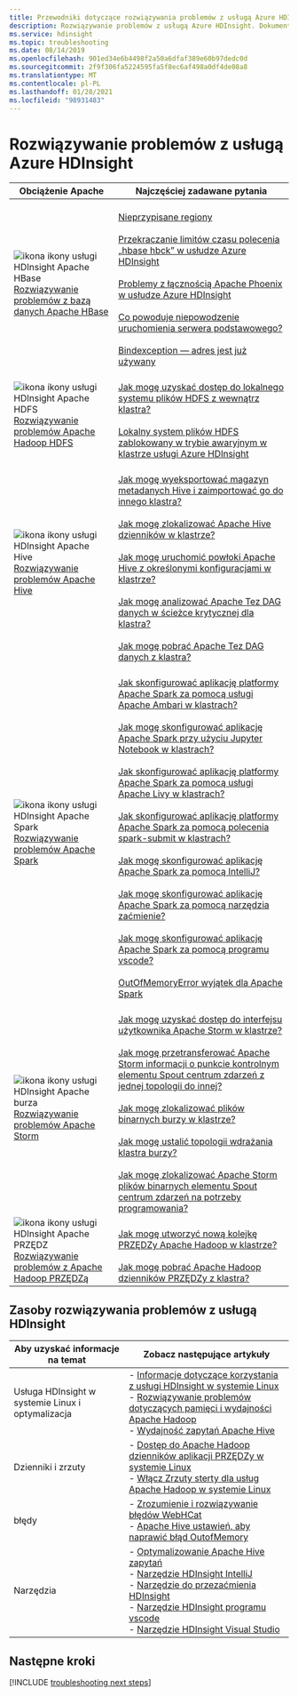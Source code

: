 ```yaml
---
title: Przewodniki dotyczące rozwiązywania problemów z usługą Azure HDInsight
description: Rozwiązywanie problemów z usługą Azure HDInsight. Dokumentacja krok po kroku pokazuje, jak za pomocą usługi HDInsight rozwiązywać typowe problemy z Apache Hive, Apache Spark, PRZĘDZą Apache, Apache HBase, HDFS i Apache Storm.
ms.service: hdinsight
ms.topic: troubleshooting
ms.date: 08/14/2019
ms.openlocfilehash: 901ed34e6b4498f2a50a6dfaf389e60b97dedc0d
ms.sourcegitcommit: 2f9f306fa5224595fa5f8ec6af498a0df4de08a8
ms.translationtype: MT
ms.contentlocale: pl-PL
ms.lasthandoff: 01/28/2021
ms.locfileid: "98931483"
---
```

# <a name="troubleshoot-azure-hdinsight"></a>Rozwiązywanie problemów z usługą Azure HDInsight

| Obciążenie Apache | Najczęściej zadawane pytania |
|---|---|
|![ikona ikony usługi HDInsight Apache HBase](./media/hdinsight-troubleshoot-guide/hdinsight-apache-hbase.png)<br>[Rozwiązywanie problemów z bazą danych Apache HBase]()|<br>[Nieprzypisane regiony](hbase/hbase-troubleshoot-unassigned-regions.md#scenario-unassigned-regions)<br><br>[Przekraczanie limitów czasu polecenia „hbase hbck” w usłudze Azure HDInsight](hbase/hbase-troubleshoot-timeouts-hbase-hbck.md)<br><br>[Problemy z łącznością Apache Phoenix w usłudze Azure HDInsight](hbase/hbase-troubleshoot-phoenix-connectivity.md)<br><br>[Co powoduje niepowodzenie uruchomienia serwera podstawowego?](hbase/hbase-troubleshoot-start-fails.md)<br><br>[Bindexception — adres jest już używany](hbase/hbase-troubleshoot-bindexception-address-use.md)|
|![ikona ikony usługi HDInsight Apache HDFS](./media/hdinsight-troubleshoot-guide/hdinsight-apache-hdfs.png)<br>[Rozwiązywanie problemów Apache Hadoop HDFS](hdinsight-troubleshoot-hdfs.md)|<br>[Jak mogę uzyskać dostęp do lokalnego systemu plików HDFS z wewnątrz klastra?](hdinsight-troubleshoot-hdfs.md#how-do-i-access-local-hdfs-from-inside-a-cluster)<br><br>[Lokalny system plików HDFS zablokowany w trybie awaryjnym w klastrze usługi Azure HDInsight](hadoop/hdinsight-hdfs-troubleshoot-safe-mode.md)|
|![ikona ikony usługi HDInsight Apache Hive](./media/hdinsight-troubleshoot-guide/hdinsight-apache-hive.png)<br>[Rozwiązywanie problemów Apache Hive](hdinsight-troubleshoot-hive.md)|<br>[Jak mogę wyeksportować magazyn metadanych Hive i zaimportować go do innego klastra?](hdinsight-troubleshoot-hive.md#how-do-i-export-a-hive-metastore-and-import-it-on-another-cluster)<br><br>[Jak mogę zlokalizować Apache Hive dzienników w klastrze?](hdinsight-troubleshoot-hive.md#how-do-i-locate-hive-logs-on-a-cluster)<br><br>[Jak mogę uruchomić powłoki Apache Hive z określonymi konfiguracjami w klastrze?](hdinsight-troubleshoot-hive.md#how-do-i-launch-the-hive-shell-with-specific-configurations-on-a-cluster)<br><br>[Jak mogę analizować Apache Tez DAG danych w ścieżce krytycznej dla klastra?](hdinsight-troubleshoot-hive.md#how-do-i-analyze-tez-dag-data-on-a-cluster-critical-path)<br><br>[Jak mogę pobrać Apache Tez DAG danych z klastra?](hdinsight-troubleshoot-hive.md#how-do-i-download-tez-dag-data-from-a-cluster)|
|![ikona ikony usługi HDInsight Apache Spark](./media/hdinsight-troubleshoot-guide/hdinsight-apache-spark.png)<br>[Rozwiązywanie problemów Apache Spark](./spark/apache-troubleshoot-spark.md)|<br>[Jak skonfigurować aplikację platformy Apache Spark za pomocą usługi Apache Ambari w klastrach?](spark/apache-troubleshoot-spark.md#how-do-i-configure-an-apache-spark-application-by-using-apache-ambari-on-clusters)<br><br>[Jak mogę skonfigurować aplikację Apache Spark przy użyciu Jupyter Notebook w klastrach?](spark/apache-troubleshoot-spark.md#how-do-i-configure-an-apache-spark-application-by-using-a-jupyter-notebook-on-clusters)<br><br>[Jak skonfigurować aplikację platformy Apache Spark za pomocą usługi Apache Livy w klastrach?](spark/apache-troubleshoot-spark.md#how-do-i-configure-an-apache-spark-application-by-using-apache-livy-on-clusters)<br><br>[Jak skonfigurować aplikację platformy Apache Spark za pomocą polecenia spark-submit w klastrach?](spark/apache-troubleshoot-spark.md#how-do-i-configure-an-apache-spark-application-by-using-spark-submit-on-clusters)<br><br>[Jak mogę skonfigurować aplikację Apache Spark za pomocą IntelliJ?](spark/apache-spark-intellij-tool-plugin.md)<br><br>[Jak mogę skonfigurować aplikację Apache Spark za pomocą narzędzia zaćmienie?](spark/apache-spark-eclipse-tool-plugin.md)<br><br>[Jak mogę skonfigurować aplikację Apache Spark za pomocą programu vscode?](hdinsight-for-vscode.md)<br><br>[OutOfMemoryError wyjątek dla Apache Spark](spark/apache-spark-troubleshoot-outofmemory.md#scenario-outofmemoryerror-exception-for-apache-spark)|
|![ikona ikony usługi HDInsight Apache burza](./media/hdinsight-troubleshoot-guide/hdinsight-apache-storm.png)<br>[Rozwiązywanie problemów Apache Storm](./storm/apache-troubleshoot-storm.md)|<br>[Jak mogę uzyskać dostęp do interfejsu użytkownika Apache Storm w klastrze?](storm/apache-troubleshoot-storm.md#how-do-i-access-the-storm-ui-on-a-cluster)<br><br>[Jak mogę przetransferować Apache Storm informacji o punkcie kontrolnym elementu Spout centrum zdarzeń z jednej topologii do innej?](storm/apache-troubleshoot-storm.md#how-do-i-transfer-storm-event-hub-spout-checkpoint-information-from-one-topology-to-another)<br><br>[Jak mogę zlokalizować plików binarnych burzy w klastrze?](storm/apache-troubleshoot-storm.md#how-do-i-locate-storm-binaries-on-a-cluster)<br><br>[Jak mogę ustalić topologii wdrażania klastra burzy?](storm/apache-troubleshoot-storm.md#how-do-i-determine-the-deployment-topology-of-a-storm-cluster)<br><br>[Jak mogę zlokalizować Apache Storm plików binarnych elementu Spout centrum zdarzeń na potrzeby programowania?](storm/apache-troubleshoot-storm.md#how-do-i-locate-storm-event-hub-spout-binaries-for-development)|
|![ikona ikony usługi HDInsight Apache PRZĘDZ](./media/hdinsight-troubleshoot-guide/hdinsight-apache-yarn.png)<br>[Rozwiązywanie problemów z Apache Hadoop PRZĘDZą](hdinsight-troubleshoot-YARN.md)|<br>[Jak mogę utworzyć nową kolejkę PRZĘDZy Apache Hadoop w klastrze?](hdinsight-troubleshoot-yarn.md#how-do-i-create-a-new-yarn-queue-on-a-cluster)<br><br>[Jak mogę pobrać Apache Hadoop dzienników PRZĘDZy z klastra?](hdinsight-troubleshoot-yarn.md#how-do-i-download-yarn-logs-from-a-cluster)|

## <a name="hdinsight-troubleshooting-resources"></a>Zasoby rozwiązywania problemów z usługą HDInsight

| Aby uzyskać informacje na temat | Zobacz następujące artykuły |
| --- | --- |
| Usługa HDInsight w systemie Linux i optymalizacja | - [Informacje dotyczące korzystania z usługi HDInsight w systemie Linux](hdinsight-hadoop-linux-information.md)<br>- [Rozwiązywanie problemów dotyczących pamięci i wydajności Apache Hadoop](hdinsight-hadoop-stack-trace-error-messages.md)<br>- [Wydajność zapytań Apache Hive](https://web.archive.org/web/20190217214250/https://blogs.msdn.microsoft.com/bigdatasupport/2015/08/13/troubleshooting-hive-query-performance-in-hdinsight-hadoop-cluster/) |
| Dzienniki i zrzuty | - [Dostęp do Apache Hadoop dzienników aplikacji PRZĘDZy w systemie Linux](hdinsight-hadoop-access-yarn-app-logs-linux.md)<br>- [Włącz Zrzuty sterty dla usług Apache Hadoop w systemie Linux](hdinsight-hadoop-collect-debug-heap-dump-linux.md)|
| błędy | - [Zrozumienie i rozwiązywanie błędów WebHCat](hdinsight-hadoop-templeton-webhcat-debug-errors.md)<br>- [Apache Hive ustawień, aby naprawić błąd OutofMemory](hdinsight-hadoop-hive-out-of-memory-error-oom.md) |
| Narzędzia | - [Optymalizowanie Apache Hive zapytań](hdinsight-hadoop-optimize-hive-query.md)<br>- [Narzędzie HDInsight IntelliJ](./spark/apache-spark-intellij-tool-plugin.md)<br>- [Narzędzie do przezaćmienia HDInsight](./spark/apache-spark-eclipse-tool-plugin.md)<br>- [Narzędzie HDInsight programu vscode](hdinsight-for-vscode.md)<br>- [Narzędzie HDInsight Visual Studio](./hadoop/apache-hadoop-visual-studio-tools-get-started.md) |

## <a name="next-steps"></a>Następne kroki

[!INCLUDE [troubleshooting next steps](../../includes/hdinsight-troubleshooting-next-steps.md)]
